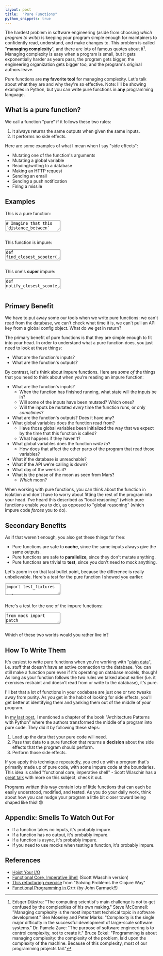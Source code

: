 ```yaml
---
layout: post
title:  "Pure Functions"
python_snippets: true
---
```


The hardest problem in software engineering (aside from choosing _which program to write_) is keeping your program simple enough for maintainers to confidently read, understand, and make changes to. This problem is called "**managing complexity**", and there are lots of famous quotes about it[^1]. Managing complexity is easy when a program is small, but it gets exponentially harder as years pass, the program gets bigger, the engineering organization gets bigger too, and the program's original authors leave.

Pure functions are **my favorite tool** for managing complexity. Let's talk about what they are and why they're so effective. Note: I'll be showing examples in Python, but you can write pure functions in **any** programming language.

## What is a pure function?

We call a function "pure" if it follows these two rules:
1. It always returns the same outputs when given the same inputs.
2. It performs no side effects.

Here are some examples of what I mean when I say "side effects":

* Mutating one of the function's arguments
* Mutating a global variable
* Reading/writing to a database
* Making an HTTP request
* Sending an email
* Sending a push notification
* Firing a missile

## Examples

This is a pure function:

<textarea class="hidden">
# Imagine that this `distance_between` library function is also pure.
from some_library import distance_between

def find_closest_scooter(
    scooters: list[Scooter], point: Point
) -> Scooter | None:
    """Returns the closest Scooter to `point`."""
    if not scooters:
        return None

    distances = [
        distance_between(scooter.location, point)
        for scooter in scooters
    ]

    closest_scooter, smallest_distance = min(
        zip(scooters, distances),
        key=lambda scooter, distance: distance
    )

    return closest_scooter
</textarea>
<pre class="cm-s-friendship-bracelet"></pre>

This function is impure:

<textarea class="hidden">
def find_closest_scooter(
    scooters: list[Scooter], point: Point
) -> Scooter | None:
    """Returns the closest Scooter to `point`."""
    if not scooters:
        return None

    for scooter in scooters:
        # XXX: Mutating an input is a side effect!
        scooter.distance = distance_between(scooter.location, point)

    closest_scooter = min(
        scooters,
        key=lambda scooter: scooter.distance
    )

    return closest_scooter
</textarea>
<pre class="cm-s-friendship-bracelet"></pre>

This one's **super** impure:

<textarea class="hidden">
def notify_closest_scooter(
    conn: DatabaseConnection, point: Point
) -> None:
    """Sends the user an email about the closest scooter to `point`."""

    # XXX: Reading from the database is a side effect!
    scooters = conn.get_some_scooters_near_point(point)

    if not scooters:
        return

    distances = [
        distance_between(scooter.location, point)
        for scooter in scooters
    ]

    closest_scooter, smallest_distance = min(
        zip(scooters, distances),
        key=lambda scooter, distance: distance
    )

    # XXX: Reading from a global variable violates rule 1!
    email = REQUEST["user_email"]

    # XXX: Sending an email is a side effect!
    send_closest_scooter_email_to_user(email, closest_scooter)
</textarea>
<pre class="cm-s-friendship-bracelet"></pre>

## Primary Benefit

We have to put away some our tools when we write pure functions: we can't read from the database, we can't check what time it is, we can't pull an API key from a global config object. What do we get in return?

The primary benefit of pure functions is that they are simple enough to fit into your head. In order to understand what a pure function does, you just need to look at these things:

* What are the function's inputs?
* What are the function's outputs?

By contrast, let's think about impure functions. Here are *some of* the things that you need to think about when you're reading an impure function:

* What are the function's inputs?
    * When the function has finished running, what state will the inputs be in?
    * Will some of the inputs have been mutated? Which ones?
    * Will the inputs be mutated _every_ time the function runs, or only _sometimes_?
* What are the function's outputs? Does it have any?
* What global variables does the function read from?
    * Have those global variables been initialized the way that we expect by the time that this function is called?
    * What happens if they haven't?
* What global variables does the function *write to*?
    * How does that affect the other parts of the program that read those variables?
* What if the database is unreachable?
* What if the API we're calling is down?
* What day of the week is it?
* What is the phase of the moon as seen from Mars?
    * _Which_ moon?

When working with pure functions, you can think about the function in isolation and don't have to worry about fitting the rest of the program into your head. I've heard this described as "local reasoning" (which pure functions enable you to do), as opposed to "global reasoning" (which impure code *forces* you to do).

## Secondary Benefits

As if that weren't enough, you also get these things for free:

* Pure functions are safe to **cache**, since the same inputs always give the same outputs.
* Pure functions are safe to **parallelize**, since they don't mutate anything.
* Pure functions are trivial to **test**, since you don't need to mock anything.

Let's zoom in on that last bullet point, because the difference is really unbelievable. Here's a test for the pure function I showed you earlier:

<textarea class="hidden">
import test_fixtures

def test_find_closest_scooter():
    scooters = [
        test_fixtures.SCOOTER_IN_MIDDLE_OF_OCEAN,
        test_fixtures.SCOOTER_IN_SOUTHEAST_PORTLAND,
        test_fixtures.SCOOTER_IN_TORONTO_CANADA
    ]

    point = test_fixtures.DOWNTOWN_PORTLAND

    assert_equal(
        find_closest_scooter(scooters, point),
        test_fixtures.SCOOTER_IN_SOUTHEAST_PORTLAND
    )
</textarea>
<pre class="cm-s-friendship-bracelet"></pre>

Here's a test for the one of the impure functions:

<textarea class="hidden">
from mock import patch

import test_fixtures
from scooters import notify

@patch.object(
    notify,
    "REQUEST",
    {"user_email": "jrheard@zombo.com"}
)
@patch.object(
    notify,
    "send_closest_scooter_email_to_user"
)
def test_notify_closest_scooter(send_email_mock, _request_mock):
    conn = test_fixtures.get_database_connection()

    scooters = [
        test_fixtures.SCOOTER_IN_MIDDLE_OF_OCEAN,
        test_fixtures.SCOOTER_IN_SOUTHEAST_PORTLAND,
        test_fixtures.SCOOTER_IN_TORONTO_CANADA
    ]

    point = test_fixtures.DOWNTOWN_PORTLAND

    with patch.object(
        conn,
        "get_some_scooters_near_point",
        return_value=scooters
    ):
        notify_closest_scooter(conn, point)

    send_email_mock.assert_called_once_with(
        "jrheard@zombo.com",
        test_fixtures.SCOOTER_IN_SOUTHEAST_PORTLAND
    )
</textarea>
<pre class="cm-s-friendship-bracelet"></pre>

Which of these two worlds would you rather live in?

## How To Write Them

It's easiest to write pure functions when you're working with "[plain data](https://blog.jrheard.com/book-report-architecture-patterns-python#value-objects)", i.e. stuff that doesn't have an active connection to the database. You can still make a function pure even if it's operating on database models, though! As long as your function follows the two rules we talked about earlier (i.e. it exercises restraint and doesn't read from or write to the database), it's pure.

I'll bet that a lot of functions in your codebase are just one or two tweaks away from purity. As you get in the habit of looking for side effects, you'll get better at identifying them and yanking them out of the middle of your program.

In [my last post](https://blog.jrheard.com/book-report-architecture-patterns-python), I mentioned a chapter of the book "Architecture Patterns with Python" where the authors transformed the middle of a program into pure code. They did it by following these steps:

1. Load up the data that your pure code will need.
2. Pass that data to a pure function that returns a **decision** about the side effects that the program should perform.
3. Perform those side effects.

If you apply this technique repeatedly, you end up with a program that's primarily made up of pure code, with some impure code at the boundaries. This idea is called "functional core, imperative shell" - Scott Wlaschin has a [great talk](https://www.youtube.com/watch?v=P1vES9AgfC4) with more on this subject, check it out.

Programs written this way contain lots of little functions that can each be easily understood, modified, and tested. As you do your daily work, think about how you can nudge your program a little bit closer toward being shaped like this! 😎


## Appendix: Smells To Watch Out For

* If a function takes no inputs, it's probably impure.
* If a function has no output, it's probably impure.
* If a function is async, it's probably impure.
* If you need to use mocks when testing a function, it's probably impure.

## References
* [Hoist Your I/O](https://www.youtube.com/watch?v=PBQN62oUnN8)
* [Functional Core, Imperative Shell](https://www.youtube.com/watch?v=P1vES9AgfC4) (Scott Wlaschin version)
* [This refactoring exercise](https://www.youtube.com/watch?v=vK1DazRK_a0&t=2368s) from "Solving Problems the Clojure Way"
* [Functional Programming in C++](https://archive.is/zPtaC) (by John Carmack!!)



[^1]: Edsger Dijkstra: "The computing scientist's main challenge is not to get confused by the complexities of his own making." Steve McConnell: "Managing complexity is the most important technical topic in software development." Ben Moseley and Peter Marks: "Complexity is the single major difficulty in the successful development of large-scale software systems." Dr. Pamela Zave: "The purpose of software engineering is to control complexity, not to create it." Bruce Eckel: "Programming is about managing complexity: the complexity of the problem, laid upon the complexity of the machine. Because of this complexity, most of our programming projects fail."
